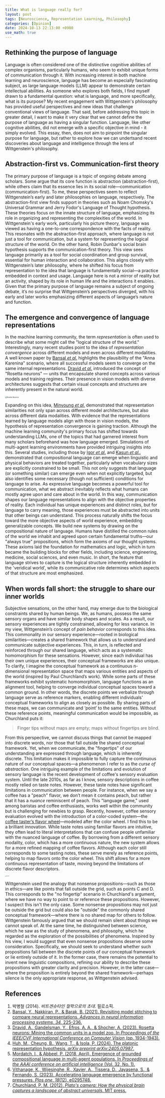 ```yaml
---
title: What is language really for?
layout: post
tags: [Neuroscience, Representation Learning, Philosophy]
categories: [Opinion]
date: 2024-10-13 22:13:00 +0900
use_math: true
---
```


## Rethinking the purpose of language
Language is often considered one of the distinctive cognitive abilities of complex organisms, particularly humans, who seem to exhibit unique forms of communication through it. With increasing interest in both machine learning and neuroscience, language has become an especially fascinating subject, as large language models (LLM) appear to demonstrate certain intellectual abilities. As someone who explores both fields, I find myself drawn to a fundamental question: what is language, and more specifically, what is its purpose? My recent engagement with Wittgenstein's philosophy has provided useful perspectives and new ideas that challenge conventional views of language.
That said, before addressing this topic in greater detail, I want to make it very clear that we cannot define the purpose of language as having a singular function. Language, like other cognitive abilities, did not emerge with a specific objective in mind - it simply evolved. This essay, then, does not aim to pinpoint the singular purpose for language, but rather to explore how we can undertsand recent discoveries about language and intelligence through the lens of Wittgenstein's philosophy.

## Abstraction-first vs. Communication-first theory
The primary purpose of language is a topic of ongoing debate among scholars. Some argue that its core function is abstraction (abstraction-first), while others claim that its essence lies in its social role—communication (communication-first). To me, these perspectives seem to reflect Wittgenstein’s early and later philosophies on language, respectively.
The abstraction-first view finds support in theories such as Noam Chomsky's Universal Grammar and Jerry Fodor's Language of Thought hypothesis. These theories focus on the innate structure of language, emphasizing its role in organizing and representing the complexities of the world. In Wittgenstein's early work, particularly his picture theory, language was viewed as having a one-to-one correspondence with the facts of reality. This resonates with the abstraction-first approach, where language is not just a tool for communication, but a system for representing the logical structure of the world.
On the other hand, Robin Dunbar's social brain hypothesis supports the communication-first theory. This view sees language primarily as a tool for social coordination and group survival, essential for human interaction and collaboration. This aligns closely with Wittgenstein’s later philosophy, where he shifted his focus from representation to the idea that language is fundamentally social—a practice embedded in context and usage. Language here is not a mirror of reality but an activity, shaped by its role in human life and the interactions it enables.
Given that the primary purpose of language remains a subject of ongoing debate, it’s no surprise that Wittgenstein’s perspectives diverged, with his early and later works emphasizing different aspects of language’s nature and function.

## The emergence and convergence of language representations
In the machine learning community, the term _representation_ is often used to describe what some might call the "logical structure of the world." Interestingly, many recent studies point to the idea of _representation convergence_ across different models and even across different modalities. A well known paper by [Bansal _et al_.](https://proceedings.neurips.cc/paper/2021/hash/01ded4259d101feb739b06c399e9cd9c-Abstract.html) highlights the plausibility of the "Anna Karenina" scenario, where all successful models seem to converge on the same internal representations. [Dravid _et al_.](https://arxiv.org/pdf/2306.09346) introduced the concept of "Rosetta neurons" — units that encapsulate shared concepts across various models and training regimes. Their presence in vision models with diverse architectures suggests that certain visual concepts and structures are inherently present in the natural world. 

<img src="https://github.com/user-attachments/assets/996f7fa8-5dd2-4336-9fed-d2d006c0b800" alt="Rosetta Neurons" style="zoom:35%;" />

Expanding on this idea, [Minyoung _et al_.](https://arxiv.org/pdf/2405.07987) demonstrated that representation similarities not only span across different model architectures, but also across different data modalities. With evidence that the representations learned by language models align with those in vision models, the hypothesis of representation convergence is gaining traction.
Although the machine learning community's primary focus has shifted towards understanding LLMs, one of the topics that had garnered interest from many scholars beforehand was how language emerged. Simulations of multi-agent learning environments have provided intriguing insights into this. Several studies, including those by [Igor _et al_.](https://cdn.aaai.org/ojs/11492/11492-13-15020-1-2-20201228.pdf) and [Kasun _et al_.](https://journals.plos.org/plosone/article?id=10.1371/journal.pone.0295748), demonstrated that compositional language can emerge when linguistic and physical behaviors are treated together, particularly when vocabulary sizes are explicitly constrained to be small. This not only suggests that language (or something similar) can emerge even when not explicitly targeted, but also identifies some necessary (though not sufficient) conditions for language to arise.
As expressive language becomes a powerful tool for communication, what we abstract inevitably reflects what humans can mostly agree upon and care about in the world. In this way, communication shapes our language representations to align with the objective properties of reality. Each individual has unique experiences and distinct roles, but for language to carry meaning, those experiences must be abstracted into units that other beings can understand. This process naturally shifts the focus toward the more objective aspects of world experience, embedding generalizable concepts.
We build new systems by drawing on the compositional nature of language. Humans have distilled the common rules of the world we inhabit and agreed upon certain fundamental truths—our "always true" propositions, which form the axioms of our thought systems. These axioms laid the foundation for mathematics and logic, which in turn became the building blocks for other fields, including science, engineering, medicine, social sciences, and even music.
In short, the feature that language strives to capture is the logical structure inherently embedded in the 'veridical world', while its communicative role determines which aspects of that structure are most emphasized.

## When words fall short: the struggle to share our inner worlds
Subjective sensations, on the other hand, may emerge due to the biological constraints shared by human beings. We, as humans, possess the same sensory organs and have similar body shapes and scales. As a result, our sensory experiences are tightly constrained, allowing for less variance. In my view, Wittgenstein’s concept of _pain behavior_ corresponds to this idea. This commonality in our sensory experience—rooted in biological similarities—creates a shared framework that allows us to understand and communicate subjective experiences. This, in turn, is reflected and reinforced through our shared language, which acts as a systematic homomorphism for these sensations.
However, since each individual has their own unique experiences, their conceptual frameworks are also unique. To clarify, I imagine the conceptual framework as a continuous n-dimensional representation space that maps various entities and aspects of the world (inspired by Paul Churchland’s work). While some parts of these frameworks exhibit systematic homomorphism, language functions as an alignment tool, helping to converge individual conceptual spaces toward a common ground. In other words, the discrete points we verbalize through language serve as reference markers, enabling different individuals' conceptual frameworks to align as closely as possible. By sharing parts of these maps, we can communicate and ‘point’ to the same entities. Without these reference points, meaningful communication would be impossible, as Churchland puts it:

> Finger tips without maps are empty; maps without fingertips are blind.

From this perspective, we cannot discuss things that cannot be mapped into discrete words, nor those that fall outside the shared conceptual framework. Yet, when we communicate, the "fingertips" of our understanding are expressed through language, which is inherently discrete. This limitation makes it impossible to fully capture the continuous nature of our conceptual spaces—a phenomenon I refer to as the _curse of abstraction_.
One intriguing example of the limitations and evolution of sensory language is the recent development of coffee's sensory evaluation system. Until the late 2010s, as far as I know, sensory descriptions in coffee mostly relied on taste notes. However, these taste notes have significant limitations in communication between people. For instance, when we say a coffee has a "peach" flavor, we don’t mean it contains peach, but rather that it has a _nuance_ reminiscent of peach. This "language game," used among baristas and coffee enthusiasts, works well within the community but is challenging for newbies to grasp.
Recently, however, coffee sensory evaluation evolved with the introduction of a color-coded system—the [coffee taster’s flavor wheel](https://worldcoffeeresearch.org/es/resources/sensory-lexicon)—modeled after the color wheel. I find this to be a brilliant innovation. While taste notes using familiar flavors are intuitive, they often lead to literal interpretations that can confuse people unfamiliar with the nuanced language of coffee. By borrowing from a different sensory modality, color, which has a more continuous nature, the new system allows for a more refined mapping of coffee flavors. Although each color still corresponds to some tasting notes, these serve merely as reference points, helping to map flavors onto the color wheel. This shift allows for a more continuous representation of taste, moving beyond the limitations of discrete flavor descriptors.

<img src="https://github.com/user-attachments/assets/fd6912bc-9528-4752-8017-20831e0fa1ae" alt="grid points" style="zoom:15%;" />

Wittgenstein used the analogy that nonsense propositions—such as those in ethics—are like points that fall outside the grid, such as points C and D. This corresponds to the "no fingertip" scenario in Churchland's argument, where we have no way to point to or reference these propositions. However, I suspect this isn't the only case. Some nonsense propositions may not just be outside the grid but could also be "outside" the commonly shared conceptual framework—where there is no shared map for others to follow. 
Wittgenstein famously argued that we should remain silent about things we cannot speak of. At the same time, he distinguished between science, which he saw as the study of phenomena, and philosophy, which he regarded as the exploration of the possibilities of phenomena. Inspired by his view, I would suggest that even nonsense propositions deserve some consideration. Specifically, we should seek to understand whether such propositions fall between the discrete points of our conceptual framework or lie entirely outside of it. In the former case, there remains the potential to invent new linguistic compositions, refining our ability to describe these propositions with greater clarity and precision. However, in the latter case—where the proposition is entirely beyond the shared framework—perhaps silence is the only appropriate response, as Wittgenstein advised.

## References

1. 박병철 (2014). *비트겐슈타인 철학으로의 초대*. 필로소픽.
1. [Bansal, Y., Nakkiran, P., & Barak, B. (2021). Revisiting model stitching to compare neural representations. *Advances in neural information processing systems*, *34*, 225-236.](https://proceedings.neurips.cc/paper/2021/hash/01ded4259d101feb739b06c399e9cd9c-Abstract.html)
1. [Dravid, A., Gandelsman, Y., Efros, A. A., & Shocher, A. (2023). Rosetta neurons: Mining the common units in a model zoo. In *Proceedings of the IEEE/CVF International Conference on Computer Vision* (pp. 1934-1943).](https://openaccess.thecvf.com/content/ICCV2023/html/Dravid_Rosetta_Neurons_Mining_the_Common_Units_in_a_Model_Zoo_ICCV_2023_paper.html)
1. [Huh, M., Cheung, B., Wang, T., & Isola, P. (2024). The platonic representation hypothesis. *arXiv preprint arXiv:2405.07987*.](https://arxiv.org/abs/2405.07987)
1. [Mordatch, I., & Abbeel, P. (2018, April). Emergence of grounded compositional language in multi-agent populations. In *Proceedings of the AAAI conference on artificial intelligence* (Vol. 32, No. 1).](https://ojs.aaai.org/index.php/AAAI/article/view/11492)
1. [Vithanage, K., Wijesinghe, R., Xavier, A., Tissera, D., Jayasena, S., & Fernando, S. (2023). Accelerating  language emergence by functional pressures. *Plos one*, *18*(12), e0295748.](https://journals.plos.org/plosone/article?id=10.1371/journal.pone.0295748)
1. [Churchland, P. M. (2012). *Plato's camera: How the physical brain captures a landscape of abstract universals*. MIT press.](https://mitpress.mit.edu/9780262525183/platos-camera/)

